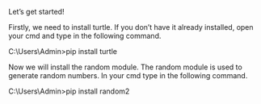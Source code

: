 Let’s get started!

Firstly, we need to install turtle. If you don’t have it already installed, open your cmd and type in the following command.

C:\Users\Admin>pip install turtle

Now we will install the random module. The random module is used to generate random numbers. In your cmd type in the following command.

C:\Users\Admin>pip install random2